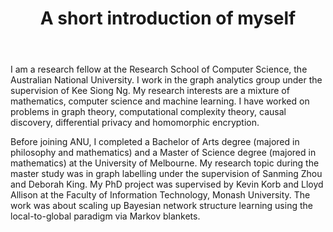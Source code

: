 ﻿---
permalink: /
title: "A short introduction of myself"
excerpt: "About me"
author_profile: true
redirect_from: 
  - /about/
  - /about.html
---

I am a research fellow at the Research School of Computer Science, the Australian National University. I work in the graph analytics group under the supervision of Kee Siong Ng. My research interests are a mixture of mathematics, computer science and machine learning. I have worked on problems in graph theory, computational complexity theory, causal discovery, differential privacy and homomorphic encryption. 

Before joining ANU, I completed a Bachelor of Arts degree (majored in philosophy and mathematics) and a Master of Science degree (majored in mathematics) at the University of Melbourne. My research topic during the master study was in graph labelling under the supervision of Sanming Zhou and Deborah King. My PhD project was supervised by Kevin Korb and Lloyd Allison at the Faculty of Information Technology, Monash University. The work was about scaling up Bayesian network structure learning using the local-to-global paradigm via Markov blankets. 



